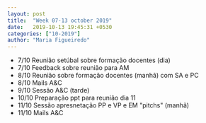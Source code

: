 ```yaml
---
layout: post
title:  "Week 07-13 october 2019"
date:   2019-10-13 19:45:31 +0530
categories: ["10-2019"]
author: "Maria Figueiredo"
---
```


* 7/10 Reunião setúbal sobre formação docentes (dia)
* 7/10 Feedback sobre reunião para AM
* 8/10 Reunião sobre formação docentes (manhã) com SA e PC
* 8/10 Mails A&C
* 9/10 Sessão A&C (tarde)
* 10/10 Preparação ppt para reunião dia 11
* 11/10 Sessão apresnetação PP e VP e EM "pitchs" (manhã)
* 11/10 Mails A&C

